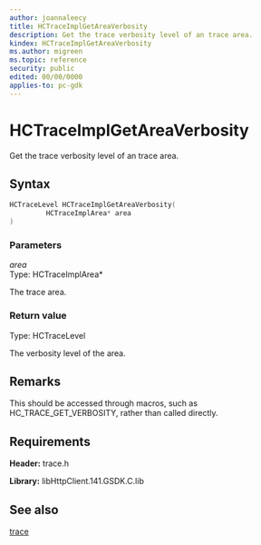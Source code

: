 ```yaml
---
author: joannaleecy
title: HCTraceImplGetAreaVerbosity
description: Get the trace verbosity level of an trace area.
kindex: HCTraceImplGetAreaVerbosity
ms.author: migreen
ms.topic: reference
security: public
edited: 00/00/0000
applies-to: pc-gdk
---
```


# HCTraceImplGetAreaVerbosity  

Get the trace verbosity level of an trace area.  

## Syntax  
  
```cpp
HCTraceLevel HCTraceImplGetAreaVerbosity(  
         HCTraceImplArea* area  
)  
```  
  
### Parameters  
  
*area* &nbsp;&nbsp;  
Type: HCTraceImplArea*  
  
The trace area.  
  
  
### Return value  
Type: HCTraceLevel
  
The verbosity level of the area.
  
## Remarks  
  
This should be accessed through macros, such as HC_TRACE_GET_VERBOSITY, rather than called directly.
  
## Requirements  
  
**Header:** trace.h
  
**Library:** libHttpClient.141.GSDK.C.lib
  
## See also  
[trace](../trace_members.md)  
  
  